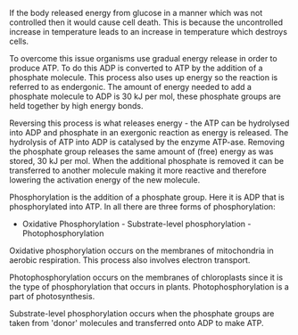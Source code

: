 If the body released energy from glucose in a manner which was not controlled then it would cause
cell death. This is because the uncontrolled increase in temperature leads to an increase in
temperature which destroys cells.

To overcome this issue organisms use gradual energy release in order to produce ATP. To do this ADP
is converted to ATP by the addition of a phosphate molecule. This process also uses up energy so the
reaction is referred to as endergonic. The amount of energy needed to add a phosphate molecule to ADP
is 30 kJ per mol, these phosphate groups are held together by high energy bonds.

Reversing this process is what releases energy - the ATP can be hydrolysed into ADP and phosphate in
an exergonic reaction as energy is released. The hydrolysis of ATP into ADP is catalysed by the
enzyme ATP-ase. Removing the phosphate group releases the same amount of (free) energy as was
stored, 30 kJ per mol. When the additional phosphate is removed it can be transferred to another
molecule making it more reactive and therefore lowering the activation energy of the new molecule.

Phosphorylation is the addition of a phosphate group. Here it is ADP that is phosphorylated into
ATP. In all there are three forms of phosphorylation:

- Oxidative Phosphorylation - Substrate-level phosphorylation - Photophosphorylation


Oxidative phosphorylation occurs on the membranes of mitochondria in aerobic respiration. This
process also involves electron transport.

Photophosphorylation occurs on the membranes of chloroplasts since it is the type of phosphorylation
that occurs in plants. Photophosphorylation is a part of photosynthesis.

Substrate-level phosphorylation occurs when the phosphate groups are taken from 'donor' molecules and
transferred onto ADP to make ATP.
